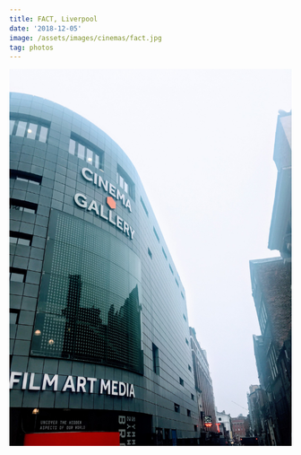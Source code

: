 ```yaml
---
title: FACT, Liverpool
date: '2018-12-05'
image: /assets/images/cinemas/fact.jpg
tag: photos
---
```


![image](/assets/images/cinemas/fact.jpg)

